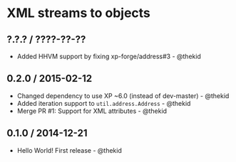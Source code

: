 XML streams to objects
======================

## ?.?.? / ????-??-??

* Added HHVM support by fixing xp-forge/address#3 - @thekid

## 0.2.0 / 2015-02-12

* Changed dependency to use XP ~6.0 (instead of dev-master) - @thekid
* Added iteration support to `util.address.Address` - @thekid
* Merge PR #1: Support for XML attributes - @thekid

## 0.1.0 / 2014-12-21

* Hello World! First release - @thekid